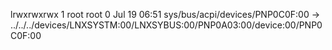 lrwxrwxrwx 1 root root 0 Jul 19 06:51 sys/bus/acpi/devices/PNP0C0F:00 -> ../../../devices/LNXSYSTM:00/LNXSYBUS:00/PNP0A03:00/device:00/PNP0C0F:00
